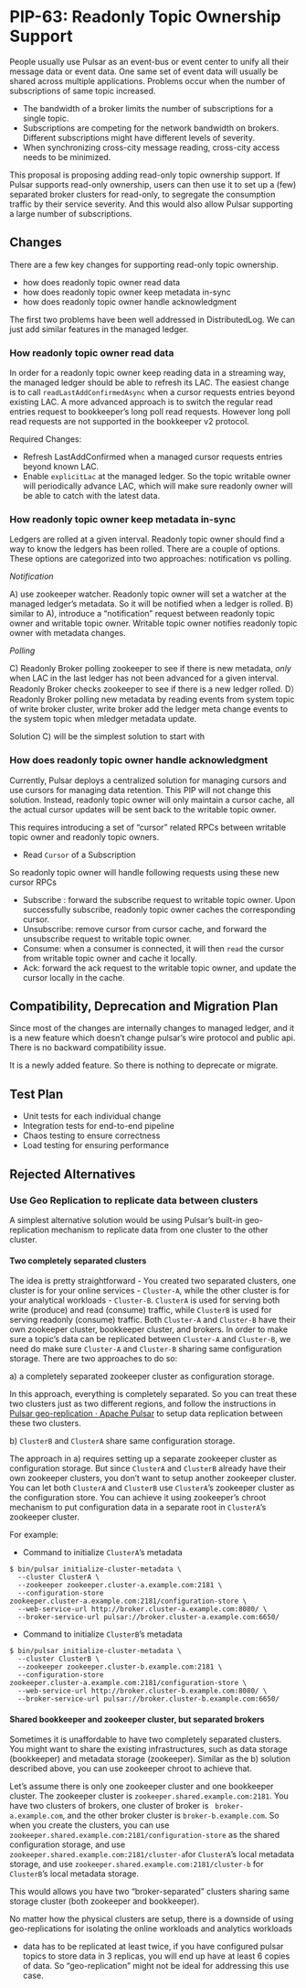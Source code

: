 # PIP-63: Readonly Topic Ownership Support

People usually use Pulsar as an event-bus or event center to unify all
their message data or event data.
One same set of event data will usually be shared across multiple
applications. Problems occur when the number of subscriptions of same topic
increased.

- The bandwidth of a broker limits the number of subscriptions for a single
topic.
- Subscriptions are competing for the network bandwidth on brokers. Different
subscriptions might have different levels of severity.
- When synchronizing cross-city message reading, cross-city access needs to
be minimized.

This proposal is proposing adding read-only topic ownership support. If
Pulsar supports read-only ownership, users can then use it to set up a (few)
separated broker clusters for read-only, to segregate the consumption
traffic by their service severity. And this would also allow Pulsar
supporting a large number of subscriptions.

## Changes
There are a few key changes for supporting read-only topic ownership.

- how does readonly topic owner read data
- how does readonly topic owner keep metadata in-sync
- how does readonly topic owner handle acknowledgment

The first two problems have been well addressed in DistributedLog. We can
just add similar features in the managed ledger.

### How readonly topic owner read data

In order for a readonly topic owner keep reading data in a streaming way,
the managed ledger should be able to refresh its LAC.  The easiest change
is to call `readLastAddConfirmedAsync` when a cursor requests entries
beyond existing LAC. A more advanced approach is to switch the regular read
entries request to bookkeeper’s long poll read requests. However long poll
read requests are not supported in the bookkeeper v2 protocol.

Required Changes:

- Refresh LastAddConfirmed when a managed cursor requests entries beyond
known LAC.
- Enable `explicitLac` at the managed ledger. So the topic writable owner will
periodically advance LAC, which will make sure readonly owner will be able
to catch with the latest data.

### How readonly topic owner keep metadata in-sync

Ledgers are rolled at a given interval. Readonly topic owner should find a
way to know the ledgers has been rolled. There are a couple of options.
These options are categorized into two approaches: notification vs polling.

*Notification*

A) use zookeeper watcher. Readonly topic owner will set a watcher at the
managed ledger’s metadata. So it will be notified when a ledger is rolled.
B) similar to A), introduce a “notification” request between readonly topic
owner and writable topic owner. Writable topic owner notifies readonly
topic owner with metadata changes.

*Polling*

C) Readonly Broker polling zookeeper to see if there is new metadata,
*only* when LAC in the last ledger has not been advanced for a given
interval. Readonly Broker checks zookeeper to see if there is a new ledger
rolled.
D）Readonly Broker polling new metadata by reading events from system topic of
write broker cluster, write broker add the ledger meta change events to the
system topic when mledger metadata update.

Solution C) will be the simplest solution to start with

### How does readonly topic owner handle acknowledgment

Currently, Pulsar deploys a centralized solution for managing cursors and
use cursors for managing data retention. This PIP will not change this
solution. Instead, readonly topic owner will only maintain a cursor cache,
all the actual cursor updates will be sent back to the writable topic
owner.

This requires introducing a set of “cursor” related RPCs between writable
topic owner and readonly topic owners.

- Read `Cursor` of a Subscription

So readonly topic owner will handle following requests using these new
cursor RPCs

- Subscribe : forward the subscribe request to writable topic owner. Upon
successfully subscribe, readonly topic owner caches the corresponding
cursor.
- Unsubscribe: remove cursor from cursor cache, and forward the unsubscribe
request to writable topic owner.
- Consume: when a consumer is connected, it will then `read` the cursor
from writable topic owner and cache it locally.
- Ack: forward the ack request to the writable topic owner, and update the
cursor locally in the cache.

## Compatibility, Deprecation and Migration Plan
Since most of the changes are internally changes to managed ledger, and it
is a new feature which doesn’t change pulsar’s wire protocol and public
api. There is no backward compatibility  issue.

It is a newly added feature. So there is nothing to deprecate or migrate.

## Test Plan
- Unit tests for each individual change
- Integration tests for end-to-end pipeline
- Chaos testing to ensure correctness
- Load testing for ensuring performance

## Rejected Alternatives
### Use Geo Replication to replicate data between clusters

A simplest alternative solution would be using Pulsar’s built-in
geo-replication mechanism to replicate data from one cluster to the other
cluster.

#### Two completely separated clusters

The idea is pretty straightforward - You created two separated clusters,
one cluster is for your online services -  `Cluster-A`, while the other
cluster is for your analytical workloads - `Cluster-B`.  `ClusterA` is used
for serving both write (produce) and read (consume) traffic, while
`ClusterB` is used for serving readonly (consume) traffic. Both `Cluster-A`
and `Cluster-B` have their own zookeeper cluster, bookkeeper cluster, and
brokers. In order to make sure a topic’s data can be replicated between
`Cluster-A` and `Cluster-B`, we need do make sure `Cluster-A` and
`Cluster-B` sharing same configuration storage. There are two approaches to
do so:

a) a completely separated zookeeper cluster as configuration storage.

In this approach, everything is completely separated. So you can treat
these two clusters just as two different regions, and follow the
instructions in [Pulsar geo-replication · Apache Pulsar](
http://pulsar.apache.org/docs/en/administration-geo/) to setup data
replication between these two clusters.

b) `ClusterB` and `ClusterA` share same configuration storage.

The approach in a) requires setting up a separate zookeeper cluster as
configuration storage. But since `ClusterA` and `ClusterB` already have
their own zookeeper clusters, you don’t want to setup another zookeeper
cluster. You can let both `ClusterA` and `ClusterB` use `ClusterA`’s
zookeeper cluster as the configuration store. You can achieve it using
zookeeper’s chroot mechanism to put configuration data in a separate root
in `ClusterA`’s zookeeper cluster.

For example:

- Command to initialize `ClusterA`’s metadata

```
$ bin/pulsar initialize-cluster-metadata \
  --cluster ClusterA \
  --zookeeper zookeeper.cluster-a.example.com:2181 \
  --configuration-store
zookeeper.cluster-a.example.com:2181/configuration-store \
  --web-service-url http://broker.cluster-a.example.com:8080/ \
  --broker-service-url pulsar://broker.cluster-a.example.com:6650/
```

- Command to initialize `ClusterB`’s metadata
```
$ bin/pulsar initialize-cluster-metadata \
  --cluster ClusterB \
  --zookeeper zookeeper.cluster-b.example.com:2181 \
  --configuration-store
zookeeper.cluster-a.example.com:2181/configuration-store \
  --web-service-url http://broker.cluster-b.example.com:8080/ \
  --broker-service-url pulsar://broker.cluster-b.example.com:6650/
```

#### Shared bookkeeper and zookeeper cluster, but separated brokers

Sometimes it is unaffordable to have two completely separated clusters. You
might want to share the existing infrastructures, such as data storage
(bookkeeper) and metadata storage (zookeeper). Similar as the b) solution
described above, you can use zookeeper chroot to achieve that.

Let’s assume there is only one zookeeper cluster and one bookkeeper
cluster. The zookeeper cluster is `zookeeper.shared.example.com:2181`.
You have two clusters of brokers, one cluster of broker is `
broker-a.example.com`, and the other broker cluster is `broker-b.example.com`.
So when you create the clusters, you can use `
zookeeper.shared.example.com:2181/configuration-store` as the shared
configuration storage, and use `
zookeeper.shared.example.com:2181/cluster-a`for `ClusterA`’s local metadata
storage, and use `zookeeper.shared.example.com:2181/cluster-b` for
`ClusterB`’s local metadata storage.

This would allows you have two “broker-separated” clusters sharing same
storage cluster (both zookeeper and bookkeeper).

No matter how the physical clusters are setup, there is a downside of using
geo-replications for isolating the online workloads and analytics workloads
- data has to be replicated at least twice, if you have configured pulsar
topics to store data in 3 replicas, you will end up have at least 6 copies
of data. So “geo-replication” might not be ideal for addressing this use
case.
